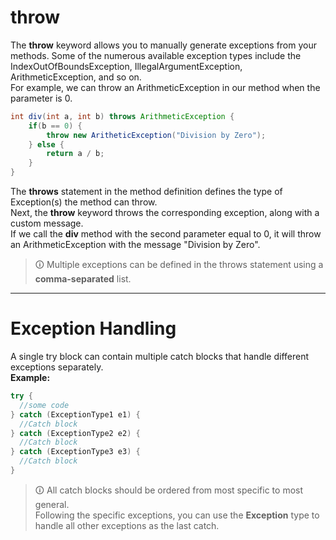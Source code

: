 # throw
The **throw** keyword allows you to manually generate exceptions from your methods. Some of the numerous available exception types include the IndexOutOfBoundsException, IllegalArgumentException, ArithmeticException, and so on.  
For example, we can throw an ArithmeticException in our method when the parameter is 0.

```java
int div(int a, int b) throws ArithmeticException {
	if(b == 0) {
		throw new AritheticException("Division by Zero");
	} else {
		return a / b;
	}
}
```

The **throws** statement in the method definition defines the type of Exception(s) the method can throw.  
Next, the **throw** keyword throws the corresponding exception, along with a custom message.  
If we call the **div** method with the second parameter equal to 0, it will throw an ArithmeticException with the message "Division by Zero".

>🛈 Multiple exceptions can be defined in the throws statement using a **comma-separated** list.

---

# Exception Handling  
A single try block can contain multiple catch blocks that handle different exceptions separately.  
**Example:**

```java
try {
  //some code
} catch (ExceptionType1 e1) {
  //Catch block
} catch (ExceptionType2 e2) {
  //Catch block
} catch (ExceptionType3 e3) {
  //Catch block
}
```

>🛈 All catch blocks should be ordered from most specific to most general.  
Following the specific exceptions, you can use the **Exception** type to handle all other exceptions as the last catch.